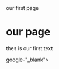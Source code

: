 <html>
  <head>
    <litle>our first page</litle>
  </head>
  <body>
    <h1>our page</h1>
<p>thes is our first text</p>
<ahref"http://www.google.com">google-"_blank"></a>
  </body>
</html>
